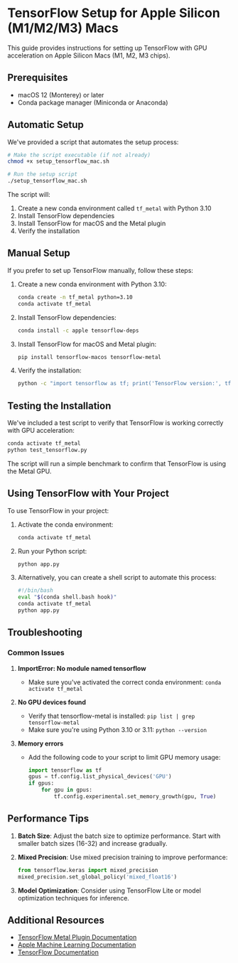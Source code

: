 # TensorFlow Setup for Apple Silicon (M1/M2/M3) Macs

This guide provides instructions for setting up TensorFlow with GPU acceleration on Apple Silicon Macs (M1, M2, M3 chips).

## Prerequisites

- macOS 12 (Monterey) or later
- Conda package manager (Miniconda or Anaconda)

## Automatic Setup

We've provided a script that automates the setup process:

```bash
# Make the script executable (if not already)
chmod +x setup_tensorflow_mac.sh

# Run the setup script
./setup_tensorflow_mac.sh
```

The script will:
1. Create a new conda environment called `tf_metal` with Python 3.10
2. Install TensorFlow dependencies
3. Install TensorFlow for macOS and the Metal plugin
4. Verify the installation

## Manual Setup

If you prefer to set up TensorFlow manually, follow these steps:

1. Create a new conda environment with Python 3.10:
   ```bash
   conda create -n tf_metal python=3.10
   conda activate tf_metal
   ```

2. Install TensorFlow dependencies:
   ```bash
   conda install -c apple tensorflow-deps
   ```

3. Install TensorFlow for macOS and Metal plugin:
   ```bash
   pip install tensorflow-macos tensorflow-metal
   ```

4. Verify the installation:
   ```bash
   python -c "import tensorflow as tf; print('TensorFlow version:', tf.__version__); print('GPU available:', tf.config.list_physical_devices('GPU'))"
   ```

## Testing the Installation

We've included a test script to verify that TensorFlow is working correctly with GPU acceleration:

```bash
conda activate tf_metal
python test_tensorflow.py
```

The script will run a simple benchmark to confirm that TensorFlow is using the Metal GPU.

## Using TensorFlow with Your Project

To use TensorFlow in your project:

1. Activate the conda environment:
   ```bash
   conda activate tf_metal
   ```

2. Run your Python script:
   ```bash
   python app.py
   ```

3. Alternatively, you can create a shell script to automate this process:
   ```bash
   #!/bin/bash
   eval "$(conda shell.bash hook)"
   conda activate tf_metal
   python app.py
   ```

## Troubleshooting

### Common Issues

1. **ImportError: No module named tensorflow**
   - Make sure you've activated the correct conda environment: `conda activate tf_metal`

2. **No GPU devices found**
   - Verify that tensorflow-metal is installed: `pip list | grep tensorflow-metal`
   - Make sure you're using Python 3.10 or 3.11: `python --version`

3. **Memory errors**
   - Add the following code to your script to limit GPU memory usage:
     ```python
     import tensorflow as tf
     gpus = tf.config.list_physical_devices('GPU')
     if gpus:
         for gpu in gpus:
             tf.config.experimental.set_memory_growth(gpu, True)
     ```

## Performance Tips

1. **Batch Size**: Adjust the batch size to optimize performance. Start with smaller batch sizes (16-32) and increase gradually.

2. **Mixed Precision**: Use mixed precision training to improve performance:
   ```python
   from tensorflow.keras import mixed_precision
   mixed_precision.set_global_policy('mixed_float16')
   ```

3. **Model Optimization**: Consider using TensorFlow Lite or model optimization techniques for inference.

## Additional Resources

- [TensorFlow Metal Plugin Documentation](https://developer.apple.com/metal/tensorflow-plugin/)
- [Apple Machine Learning Documentation](https://developer.apple.com/machine-learning/)
- [TensorFlow Documentation](https://www.tensorflow.org/)